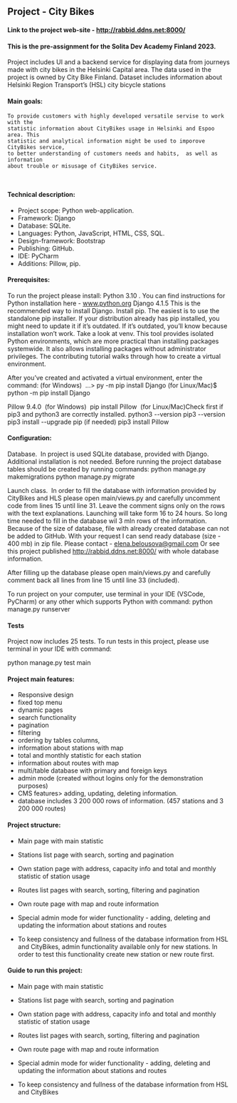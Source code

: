 ## Project - City Bikes​
#### Link to the project web-site - http://rabbid.ddns.net:8000/

#### This is the pre-assignment for the Solita Dev Academy Finland 2023. 
Project includes UI and a backend service for displaying data from journeys made with city bikes in the Helsinki Capital area.
The data used in the project is owned by City Bike Finland.  Dataset includes information about Helsinki Region Transport’s (HSL) city bicycle stations

#### Main goals: ​

```
To provide customers with highly developed versatile servise to work with the 
statistic information about CityBikes usage in Helsinki and Espoo area. This 
statistic and analytical information might be used to imporove CityBikes service, 
to better understanding of customers needs and habits,  as well as information 
about trouble or misusage of CityBikes service. ​
​
 
```

#### Technical description: 
- Project scope: Python web-application. ​
- Framework: Django ​
- Database: SQLite. ​
- Languages: Python, JavaScript, HTML, CSS,  SQL. ​
- Design-framework: Bootstrap ​
- Publishing:  GitHub.​
- IDE: PyCharm​
- Additions: Pillow, pip.​


#### Prerequisites: 
To run the project please install:​
Python 3.10 . You can find instructions for Python installation here - www.python.org
Django 4.1.5​
This is the recommended way to install Django.​
Install pip. The easiest is to use the standalone pip installer. If your distribution already has pip installed, you might need to update it if it’s outdated. If it’s outdated, you’ll know because installation won’t work.
Take a look at venv. This tool provides isolated Python environments, which are more practical than installing packages systemwide. It also allows installing packages without administrator privileges. The contributing tutorial walks through how to create a virtual environment.

After you’ve created and activated a virtual environment, enter the command:​
(for Windows) ​
...\> py -m pip install Django​
(for Linux/Mac)​
$ python -m pip install Django​

Pillow 9.4.0 ​
(for Windows) ​
pip install Pillow ​
(for Linux/Mac)​
Check  first if pip3 and python3 are correctly installed.​
python3 --version​
pip3 --version​
pip3 install --upgrade pip (if needed)​
pip3 install Pillow​

#### Configuration: ​
Database. ​
In project is used SQLite database, provided with Django. Additional installation is not needed. 
Before running the project database tables should be created by running commands:​
python manage.py makemigrations​
python manage.py migrate​

Launch class. ​
In order to fill the database with information provided by CityBikes and HLS please 
open main/views.py and carefully uncomment code from lines 15 until line 31. Leave the comment signs only on the rows with the text explanations. 
Launching will take form 16 to 24 hours. So long time needed to fill in the database wil 3 mln rows of the information. 
Because of the size of database, file with already created database can not be added to GitHub. 
With your request I can send ready database (size - 400 mb) in zip file. Please contact - elena.belousova@gmail.com
Or see this project published http://rabbid.ddns.net:8000/ with whole database information. ​

After filling up the database please open main/views.py and carefully comment back all lines from line 15 until line 33 (included). ​

To run project on your computer, use terminal in your IDE (VSCode, PyCharm) or any other which supports Python with command:​
python manage.py runserver​

#### Tests
Project now includes 25 tests. 
To run tests in this project, please use terminal in your IDE with command: 

python manage.py test main

#### Project main features:

- Responsive design​
- fixed top menu​
- dynamic pages​
- search functionality
- pagination
- filtering
- ordering by tables columns,
- information about stations with map
- total and monthly statistic for each station
- information about routes with map
- multi/table database with primary and foreign keys​
- admin mode (created without logins only for the demonstration purposes)
- CMS features> adding, updating, deleting information. 
- database includes 3 200 000 rows of information. (457 stations and 3 200 000 routes)



#### Project structure:
- Main page with main statistic   ​
- Stations list page with search, sorting and pagination​
- Own station page with address, capacity info and total and monthly statistic of station usage​

- Routes list pages with search, sorting, filtering and pagination​
- Own route page with map and route information ​
- Special admin mode for wider functionality - adding, deleting and updating the information about stations and routes ​

- To keep consistency and fullness of the database information from HSL and CityBikes, admin functionality available only for new stations. In order to test this functionality create new station or new route first. 

#### Guide to run this project:
- Main page with main statistic   ​
- Stations list page with search, sorting and pagination​
- Own station page with address, capacity info and total and monthly statistic of station usage​

- Routes list pages with search, sorting, filtering and pagination​
- Own route page with map and route information ​
- Special admin mode for wider functionality - adding, deleting and updating the information about stations and routes ​

- To keep consistency and fullness of the database information from HSL and CityBikes

​